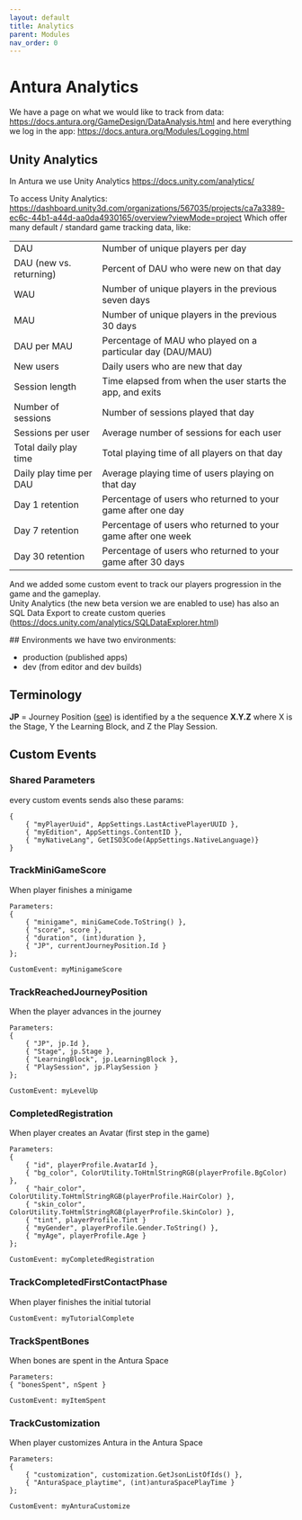 ```yaml
---
layout: default
title: Analytics
parent: Modules
nav_order: 0
---
```

# Antura Analytics

We have a page on what we would like to track from data: <https://docs.antura.org/GameDesign/DataAnalysis.html> and here everything we log in the app: <https://docs.antura.org/Modules/Logging.html>

## Unity Analytics
In Antura we use Unity Analytics <https://docs.unity.com/analytics/>

To access Unity Analytics: <https://dashboard.unity3d.com/organizations/567035/projects/ca7a3389-ec6c-44b1-a44d-aa0da4930165/overview?viewMode=project>
Which offer many default / standard game tracking data, like:

|  |  |
|---|---|
| DAU | Number of unique players per day |
|DAU (new vs. returning)|Percent of DAU who were new on that day |
| WAU | Number of unique players in the previous seven days|
|MAU | Number of unique players in the previous 30 days |
| DAU per MAU | Percentage of MAU who played on a particular day (DAU/MAU)|
|New users | Daily users who are new that day |
|Session length |Time elapsed from when the user starts the app, and exits|
|Number of sessions|Number of sessions played that day|
|Sessions per user|Average number of sessions for each user|
|Total daily play time|Total playing time of all players on that day|
|Daily play time per DAU|Average playing time of users playing on that day|
|Day 1 retention|Percentage of users who returned to your game after one day|
|Day 7 retention|Percentage of users who returned to your game after one week|
|Day 30 retention|Percentage of users who returned to your game after 30 days|

And we added some custom event to track our players progression in the game and the gameplay.    
Unity Analytics (the new beta version we are enabled to use) has also an SQL Data Export to create custom queries (<https://docs.unity.com/analytics/SQLDataExplorer.html>)

## Environments
we have two environments:
- production (published apps)
- dev (from editor and dev builds)

## Terminology
**JP** = Journey Position ([see](../Modules/Journey.md))
is identified by a the sequence **X.Y.Z** where X is the Stage, Y the Learning Block, and Z the Play Session.

## Custom Events

### Shared Parameters
every custom events sends also these params:
```
{
    { "myPlayerUuid", AppSettings.LastActivePlayerUUID },
    { "myEdition", AppSettings.ContentID },
    { "myNativeLang", GetISO3Code(AppSettings.NativeLanguage)}
}
```

### TrackMiniGameScore
When player finishes a minigame
```
Parameters:
{
    { "minigame", miniGameCode.ToString() },
    { "score", score },
    { "duration", (int)duration },
    { "JP", currentJourneyPosition.Id }
};

CustomEvent: myMinigameScore
```

### TrackReachedJourneyPosition
When the player advances in the journey
```
Parameters:
{
    { "JP", jp.Id },
    { "Stage", jp.Stage },
    { "LearningBlock", jp.LearningBlock },
    { "PlaySession", jp.PlaySession }
};

CustomEvent: myLevelUp
```

### CompletedRegistration
When player creates an Avatar (first step in the game)
```
Parameters:
{
    { "id", playerProfile.AvatarId },
    { "bg_color", ColorUtility.ToHtmlStringRGB(playerProfile.BgColor) },
    { "hair_color", ColorUtility.ToHtmlStringRGB(playerProfile.HairColor) },
    { "skin_color", ColorUtility.ToHtmlStringRGB(playerProfile.SkinColor) },
    { "tint", playerProfile.Tint }
    { "myGender", playerProfile.Gender.ToString() },
    { "myAge", playerProfile.Age }
};

CustomEvent: myCompletedRegistration
```

### TrackCompletedFirstContactPhase
When player finishes the initial tutorial
```
CustomEvent: myTutorialComplete
```

### TrackSpentBones
When bones are spent in the Antura Space
```
Parameters:
{ "bonesSpent", nSpent }

CustomEvent: myItemSpent
```

### TrackCustomization
When player customizes Antura in the Antura Space
```
Parameters:
{
    { "customization", customization.GetJsonListOfIds() },
    { "AnturaSpace_playtime", (int)anturaSpacePlayTime }
};

CustomEvent: myAnturaCustomize
```
